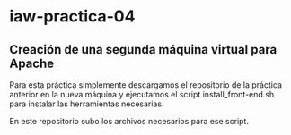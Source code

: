 # iaw-practica-04

## Creación de una segunda máquina virtual para Apache

Para esta práctica simplemente descargamos el repositorio de la práctica anterior en la nueva máquina y ejecutamos el script install_front-end.sh para instalar las herramientas
necesarias.

En este repositorio subo los archivos necesarios para ese script.